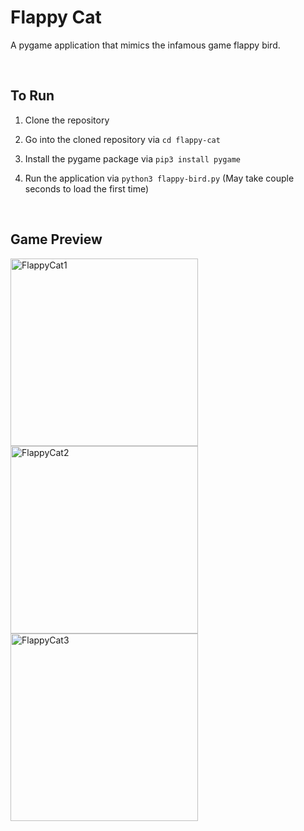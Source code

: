 # Flappy Cat

A pygame application that mimics the infamous game flappy bird. 

<br/>

## To Run

1) Clone the repository

2) Go into the cloned repository via `cd flappy-cat`

2) Install the pygame package via `pip3 install pygame`

3) Run the application via `python3 flappy-bird.py` (May take couple seconds to load the first time)

<br/>

## Game Preview

<img width="300" alt="FlappyCat1" src="https://user-images.githubusercontent.com/112460001/221391882-0f69ae57-ee55-4622-a5b5-3e6301d82cb3.png">

<img width="300" alt="FlappyCat2" src="https://user-images.githubusercontent.com/112460001/221391882-0f69ae57-ee55-4622-a5b5-3e6301d82cb3.png">

<img width="300" alt="FlappyCat3" src="https://user-images.githubusercontent.com/112460001/221391882-0f69ae57-ee55-4622-a5b5-3e6301d82cb3.png">
